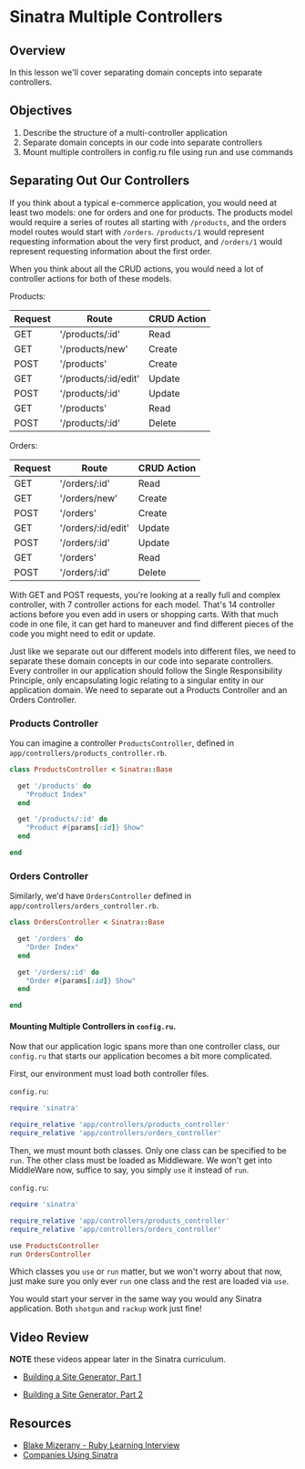 # Sinatra Multiple Controllers

## Overview

In this lesson we'll cover separating domain concepts into separate controllers. 

## Objectives

1. Describe the structure of a multi-controller application
2. Separate domain concepts in our code into separate controllers
3. Mount multiple controllers in config.ru file using run and use commands

## Separating Out Our Controllers

If you think about a typical e-commerce application, you would need at least two models: one for orders and one for products. The products model would require a series of routes all starting with `/products`, and the orders model routes would start with `/orders`.  `/products/1` would represent requesting information about the very first product, and `/orders/1` would represent requesting information about the first order.

When you think about all the CRUD actions, you would need a lot of controller actions for both of these models.

Products:

| Request | Route | CRUD Action |
|----------|------|-------------|
| GET      | '/products/:id' | Read |
| GET      | '/products/new'  | Create |
| POST     | '/products'   | Create |
| GET      | '/products/:id/edit'| Update|
| POST     | '/products/:id'     | Update |
| GET      | '/products'         | Read|
| POST     | '/products/:id'| Delete|


Orders:

| Request | Route | CRUD Action |
|----------|------|-------------|
| GET      | '/orders/:id' | Read |
| GET      | '/orders/new'  | Create |
| POST     | '/orders'   | Create |
| GET      | '/orders/:id/edit'| Update|
| POST     | '/orders/:id'     | Update |
| GET      | '/orders'         | Read|
| POST     | '/orders/:id'| Delete|


With GET and POST requests, you're looking at a really full and complex controller, with 7 controller actions for each model. That's 14 controller actions before you even add in users or shopping carts. With that much code in one file, it can get hard to maneuver and find different pieces of the code you might need to edit or update.

Just like we separate out our different models into different files, we need to separate these domain concepts in our code into separate controllers. Every controller in our application should follow the Single Responsibility Principle, only encapsulating logic relating to a singular entity in our application domain. We need to separate out a Products Controller and an Orders Controller.

### Products Controller

You can imagine a controller `ProductsController`, defined in `app/controllers/products_controller.rb`.

```ruby
class ProductsController < Sinatra::Base

  get '/products' do
    "Product Index"
  end

  get '/products/:id' do
    "Product #{params[:id]} Show"
  end

end
```

### Orders Controller

Similarly, we'd have `OrdersController` defined in `app/controllers/orders_controller.rb`.

```ruby
class OrdersController < Sinatra::Base

  get '/orders' do
    "Order Index"
  end

  get '/orders/:id' do
    "Order #{params[:id]} Show"
  end

end
```

#### Mounting Multiple Controllers in `config.ru`.

Now that our application logic spans more than one controller class, our `config.ru` that starts our application becomes a bit more complicated.

First, our environment must load both controller files.

`config.ru`:
```ruby
require 'sinatra'

require_relative 'app/controllers/products_controller'
require_relative 'app/controllers/orders_controller'
```

Then, we must mount both classes. Only one class can be specified to be `run`. The other class must be loaded as Middleware. We won't get into MiddleWare now, suffice to say, you simply `use` it instead of `run`.

`config.ru`:
```ruby
require 'sinatra'

require_relative 'app/controllers/products_controller'
require_relative 'app/controllers/orders_controller'

use ProductsController
run OrdersController
```

Which classes you `use` or `run` matter, but we won't worry about that now, just make sure you only ever `run` one class and the rest are loaded via `use`.

You would start your server in the same way you would any Sinatra application. Both `shotgun` and `rackup` work just fine!

## Video Review

**NOTE** these videos appear later in the Sinatra curriculum.

* [Building a Site Generator, Part 1](https://www.youtube.com/watch?v=wXq-Na6mZuk) 

* [Building a Site Generator, Part 2](https://www.youtube.com/watch?v=4Nute1F5TZ4) 


## Resources

* [Blake Mizerany - Ruby Learning Interview](http://rubylearning.com/blog/2009/08/11/blake-mizerany-how-do-i-learn-and-master-sinatra/)
* [Companies Using Sinatra](http://www.sinatrarb.com/wild.html)
